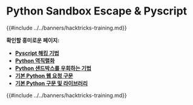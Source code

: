 # Python Sandbox Escape & Pyscript

{{#include ../../banners/hacktricks-training.md}}

**확인할 흥미로운 페이지:**

- [**Pyscript 해킹 기법**](pyscript.md)
- [**Python 역직렬화**](../../pentesting-web/deserialization/index.html#python)
- [**Python 샌드박스를 우회하는 기법**](bypass-python-sandboxes/index.html)
- [**기본 Python 웹 요청 구문**](web-requests.md)
- [**기본 Python 구문 및 라이브러리**](basic-python.md)

{{#include ../../banners/hacktricks-training.md}}
